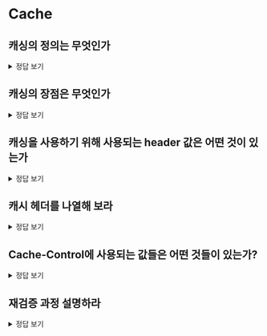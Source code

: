 # Cache

## 캐싱의 정의는 무엇인가

<details>
<summary>정답 보기</summary>

자주 사용하는 데이터나 값을 미리 복사해서 저장해두는 임시 장소.
네트워크를 통해 리소스를 요청하고 응답받는 것은 비용이 많이 든다. 특히 HTTP1 의 connection less 방식에서는 더더욱...
불필요한 요청을 피하기 위해 브라우저의 HTTP 캐시를 고려해 볼 수 있다.

1. HTTP 요청은 브라우저 캐시로 라우팅되어 유효한 캐시가 있는지 확인
2. 유효한 캐시가 있다면, 캐시에서 응답을 읽는다.

</details>

## 캐싱의 장점은 무엇인가

<details>
<summary>정답 보기</summary>

- 불필요한 네트워크 요청을 줄임으로서 로드 성능 향상이 가능하다.
- 서버 부하 완화.

</details>

## 캐싱을 사용하기 위해 사용되는 header 값은 어떤 것이 있는가

<details>
<summary>정답 보기</summary>

HTTP 캐시의 동작은 요청 헤더와 응답 헤더에 의해 제어된다.

- 요청 헤더
  - 기본적으로 브라우저가 사용자 대신 캐싱을 위한 기본 값을 설정한다.
- 응답헤더
  - 웹 서버가 추가하는 헤더

</details>

## 캐시 헤더를 나열해 보라

<details>
<summary>정답 보기</summary>

- Cache-control: 브라우저가 응답을 캐시하는 방법과 기간 지정. ETag, Last-Modified와 함께 사용 가능.
- ETag: 브라우저가 만료된 캐시 응답을 찾으면 서버에서 해당 토큰(파일 내용 해시)를 보내 파일이 변경되었는지 확인 가능. 서버 응답이 동일 토큰이라면 동일한 파일이므로 다시 다운로드할 필요 없음.
- Last-Modified: Etag와 동일 목적. 컨텐츠 기반이 아닌, 시간 기반으로 파일이 변경되었는지 확인(ETag보다 부정확)
- Expires: 리소스가 만료되는 날짜와 시간을 지정한다. 만료 시간이 지난 경우, 캐시는 해당 리소스를 새로 가져와야 한다.

</details>

## Cache-Control에 사용되는 값들은 어떤 것들이 있는가?

<details>
<summary>정답 보기</summary>

- public: 응답(리소스)이 공개 캐시에 저장될 수 있다.
- private: 응답이 사용자별로 캐시되어 공유되지 않아야 한다.
- no-cache: 캐시된 응답을 사용하기 전에 원본 서버의 검증이 필요하다. 매번 서버에 유효성 확인.
- no-store: 응답을 캐시에 저장해서는 안 됨을 나타낸다.
- max-age: 리소스가 캐시에서 유효한 시간(초 단위)을 의미한다. 변경되지 않을 파일에 대해 긴 시간 캐싱.
- s-max-age: 공유 캐시에서 리소스가 유효한 시간(초 단위)을 의미한다.
- stale-while-revalidate: 캐시가 만료된 후, 새로운 리소스를 가져오기 전까지 캐시된 리소스를 사용할 수 있는 최대 시간(초 단위)을 의미한다.

</details>

## 재검증 과정 설명하라

<details>
<summary>정답 보기</summary>

캐시의 유효 시간이 지난 경우 재검증 처리를 한다. [참고](https://developer.mozilla.org/en-US/docs/Web/HTTP/Conditional_requests)

- 브라우저가 가진 캐시가 유효한 경우 304 응답을 내려준다.
- 기존에 받았던 리소스의 응답 헤더의 `ETag`, `Last-Modified`값을 사용한다.

1. **If-None-Match**: 캐시된 리소스의 `ETag` 값과 현재 서버 리소스의 `ETag` 값이 같은지 확인한다.
2. **If-Modified-Since**: 캐시된 리소스의 `Last-Modified` 값 이후에 서버 리소스가 수정되었는지 확인한다.

</details>
